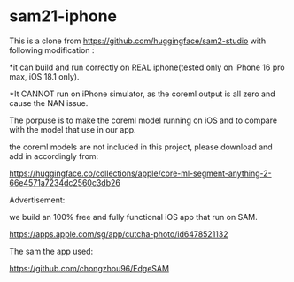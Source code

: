 # sam21-iphone

This is a clone from https://github.com/huggingface/sam2-studio with following modification :

*it can build and run correctly on REAL iphone(tested only on iPhone 16 pro max, iOS 18.1 only).

*It CANNOT run on iPhone simulator, as the coreml output is all zero and cause the NAN issue.


The porpuse is to make the coreml model running on iOS and to compare with the model that use in our app.

the coreml models are not included in this project, please download and add in accordingly from:

https://huggingface.co/collections/apple/core-ml-segment-anything-2-66e4571a7234dc2560c3db26



Advertisement:

we build an 100% free and fully functional iOS app that run on SAM.

https://apps.apple.com/sg/app/cutcha-photo/id6478521132


The sam the app used:

https://github.com/chongzhou96/EdgeSAM

